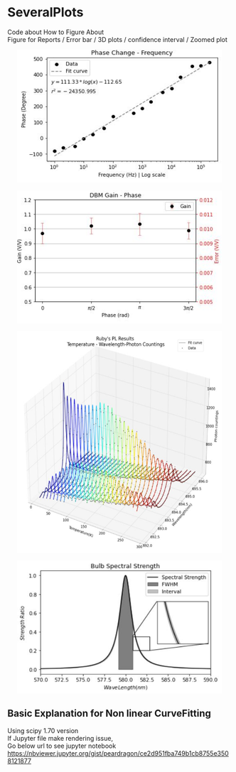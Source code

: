 # SeveralPlots
Code about How to Figure About  
Figure for Reports / Error bar / 3D plots / confidence interval / Zoomed plot   

<p align="center">
  <img width="460" height="300" src="https://raw.githubusercontent.com/peardragon/SeveralPlots/main/image1.JPG">
</p>
<p align="center">
  <img width="460" height="300" src="https://raw.githubusercontent.com/peardragon/SeveralPlots/main/image2.JPG">
</p>
<p align="center">
  <img width="460" height="500" src="https://raw.githubusercontent.com/peardragon/SeveralPlots/main/image3.JPG">
</p>
<p align="center">
  <img width="460" height="300" src="https://raw.githubusercontent.com/peardragon/SeveralPlots/main/image4.JPG">
</p>  


## Basic Explanation for Non linear CurveFitting
Using scipy 1.70 version  
If Jupyter file make rendering issue,  
Go below url to see jupyter notebook  
https://nbviewer.jupyter.org/gist/peardragon/ce2d951fba749b1cb8755e3508121877
